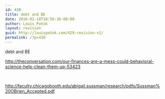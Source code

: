```yaml
---
id: 430
title: debt and BE
date: 2016-02-18T10:56:36-08:00
author: Louis Potok
layout: revision
guid: http://louispotok.com/429-revision-v1/
permalink: /?p=430
---
```

debt and BE

http://theconversation.com/our-finances-are-a-mess-could-behavioral-science-help-clean-them-up-53423

&nbsp;

http://faculty.chicagobooth.edu/abigail.sussman/research/pdfs/Sussman%20OBrien_Accepted.pdf